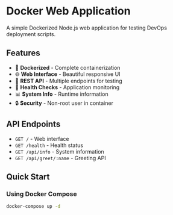 # Docker Web Application

A simple Dockerized Node.js web application for testing DevOps deployment scripts.

## Features

- 🐳 **Dockerized** - Complete containerization
- 🌐 **Web Interface** - Beautiful responsive UI
- 🔧 **REST API** - Multiple endpoints for testing
- 🏥 **Health Checks** - Application monitoring
- 📊 **System Info** - Runtime information
- 🔒 **Security** - Non-root user in container

## API Endpoints

- `GET /` - Web interface
- `GET /health` - Health status
- `GET /api/info` - System information
- `GET /api/greet/:name` - Greeting API

## Quick Start

### Using Docker Compose

```bash
docker-compose up -d
